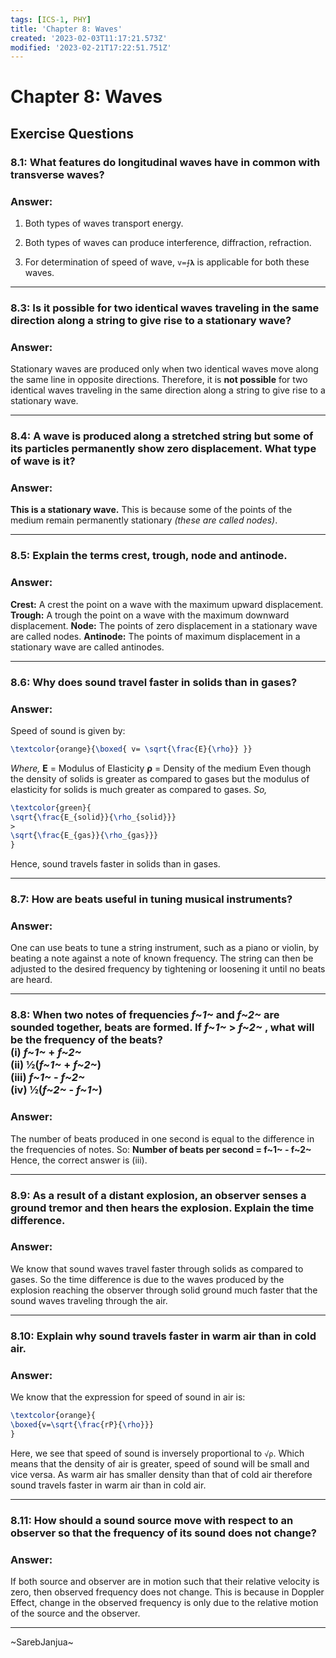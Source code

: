 ```yaml
---
tags: [ICS-1, PHY]
title: 'Chapter 8: Waves'
created: '2023-02-03T11:17:21.573Z'
modified: '2023-02-21T17:22:51.751Z'
---
```


# Chapter 8: Waves
## Exercise Questions

### 8.1: What features do longitudinal waves have in common with transverse waves?
### Answer:
1. Both types of waves transport energy.
2. Both types of waves can produce interference, diffraction, refraction.

3. For determination of speed of wave, `v=⨍𝛌` is applicable for both these waves.

---
### 8.3: Is it possible for two identical waves traveling in the same direction along a string to give rise to a stationary wave?
### Answer:
Stationary waves are produced only when two identical waves move along the same line in opposite directions. Therefore, it is **not possible** for two identical waves traveling in the same direction along a string to give rise to a stationary wave.

---
### 8.4: A wave is produced along a stretched string but some of its particles permanently show zero displacement. What type of wave is it?
### Answer:
**This is a stationary wave.** This is because some of the points of the medium remain permanently stationary _(these are called nodes)_.

---
### 8.5: Explain the terms crest, trough, node and antinode.
### Answer:
**Crest:** A crest the point on a wave with the maximum upward displacement.
**Trough:** A trough the point on a wave with the maximum downward displacement.
**Node:** The points of zero displacement in a stationary wave are called nodes.
**Antinode:** The points of maximum displacement in a stationary wave are called antinodes.

---
### 8.6: Why does sound travel faster in solids than in gases?
### Answer:
Speed of sound is given by:
```tex
\textcolor{orange}{\boxed{ v= \sqrt{\frac{E}{\rho}} }}
```
_Where,_
  **E** = Modulus of Elasticity
  **ρ** = Density of the medium
Even though the density of solids is greater as compared to gases but the modulus of elasticity for solids is much greater as compared to gases.
_So,_
```tex
\textcolor{green}{
\sqrt{\frac{E_{solid}}{\rho_{solid}}}
>
\sqrt{\frac{E_{gas}}{\rho_{gas}}}
}
```
Hence, sound travels faster in solids than in gases.

---
### 8.7: How are beats useful in tuning musical instruments?
### Answer:
One can use beats to tune a string instrument, such as a piano or violin, by beating a note against a note of known frequency. The string can then be adjusted to the desired frequency by tightening or loosening it until no beats are heard.

---
### 8.8: When two notes of frequencies _f~1~_ and _f~2~_ are sounded together, beats are formed. If _f~1~_ > _f~2~_ , what will be the frequency of the beats? <br> (i) _f~1~_ + _f~2~_ <br>(ii) ½(_f~1~_ + _f~2~_) <br>(iii) _f~1~_ - _f~2~_ <br>(iv) ½(_f~2~_ - _f~1~_)
### Answer:
The number of beats produced in one second is equal to the difference in the frequencies of notes.
So:
**Number of beats per second = f~1~ - f~2~**
Hence, the correct answer is (iii).

---
### 8.9: As a result of a distant explosion, an observer senses a ground tremor and then hears the explosion. Explain the time difference.
### Answer:
We know that sound waves travel faster through solids as compared to gases. So the time difference is due to the waves produced by the explosion reaching the observer through solid ground much faster that the sound waves traveling through the air.

---
### 8.10: Explain why sound travels faster in warm air than in cold air.
### Answer:
We know that the expression for speed of sound in air is:
```tex
\textcolor{orange}{
\boxed{v=\sqrt{\frac{rP}{\rho}}}
}
```
Here, we see that speed of sound is inversely proportional to `√ρ`. Which means that the density of air is greater, speed of sound will be small and vice versa. As warm air has smaller density than that of cold air therefore sound travels faster in warm air than in cold air.

---
### 8.11: How should a sound source move with respect to an observer so that the frequency of its sound does not change?
### Answer:
If both source and observer are in motion such that their relative velocity is zero, then observed frequency does not change. This is because in Doppler Effect, change in the observed frequency is only due to the relative motion of the source and the observer.

---
~SarebJanjua~

